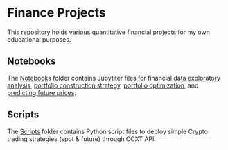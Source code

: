 # Finance Projects

This repository holds various quantitative financial projects for my own educational purposes.

## Notebooks
The [Notebooks](Notebooks) folder contains Jupytiter files for financial [data exploratory analysis](Notebooks/my_port_analyze.ipynb), [portfolio construction strategy](Notebooks/portfolio_construction_strategy.ipynb), [portfolio optimization](Notebooks/port_optim_numba.ipynb), and [predicting future prices](Notebooks/eth_price_multi_models.ipynb).

## Scripts
The [Scripts](Scripts) folder contains Python script files to deploy simple Crypto trading strategies (spot & future) through CCXT API.